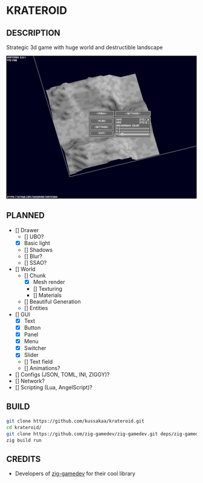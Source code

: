 # KRATEROID

## DESCRIPTION

Strategic 3d game with huge world and destructible landscape

![Главное меню](screenshot.png)

## PLANNED

* [] Drawer
  * [] UBO?
  * [x] Basic light
  * [] Shadows
  * [] Blur?
  * [] SSAO?
* [] World 
  * [] Chunk
    * [x] Mesh render
	* [] Texturing
	* [] Materials
  * [] Beautiful Generation
  * [] Entities
* [] GUI
  * [x] Text
  * [x] Button
  * [x] Panel
  * [x] Menu
  * [x] Switcher
  * [x] Slider
  * [] Text field
  * [] Animations?
* [] Configs (JSON, TOML, INI, ZIGGY)?
* [] Network?
* [] Scripting (Lua, AngelScript)?

## BUILD

```bash
git clone https://github.com/kussakaa/krateroid.git
cd krateroid/
git clone https://github.com/zig-gamedev/zig-gamedev.git deps/zig-gamedev/
zig build run

```

## CREDITS
- Developers of [zig-gamedev](https://github.com/michal-z/zig-gamedev) for their cool library 

